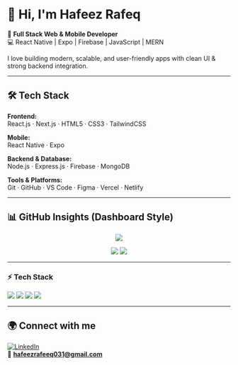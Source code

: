 # 👋 Hi, I'm Hafeez Rafeq  

🚀 **Full Stack Web & Mobile Developer**  
💻 React Native | Expo | Firebase | JavaScript | MERN  

I love building modern, scalable, and user-friendly apps with clean UI & strong backend integration.  

---

## 🛠️ Tech Stack

**Frontend:**  
React.js · Next.js · HTML5 · CSS3 · TailwindCSS  

**Mobile:**  
React Native · Expo  

**Backend & Database:**  
Node.js · Express.js · Firebase · MongoDB  

**Tools & Platforms:**  
Git · GitHub · VS Code · Figma · Vercel · Netlify  

---

## 📊 GitHub Insights (Dashboard Style)

<p align="center">
  <img src="https://github-profile-summary-cards.vercel.app/api/cards/profile-details?username=hafeezrafeeq&theme=default" />
</p>

<p align="center">
  <img src="https://github-profile-summary-cards.vercel.app/api/cards/repos-per-language?username=hafeezrafeeq&theme=default" />
  <img src="https://github-profile-summary-cards.vercel.app/api/cards/most-commit-language?username=hafeezrafeeq&theme=default" />
</p>

---

### ⚡ Tech Stack  


  <!-- Frontend -->
  <img src="https://skillicons.dev/icons?i=html,css,js,ts,react,next,tailwind" />

  <!-- Mobile -->
  <img src="https://skillicons.dev/icons?i=react,expo" />

  <!-- Backend -->
  <img src="https://skillicons.dev/icons?i=nodejs,express,mongodb,firebase" />

  <!-- Tools -->
  <img src="https://skillicons.dev/icons?i=git,github,vscode,figma,vercel,netlify" />


---

## 🌍 Connect with me  

[![LinkedIn](https://img.shields.io/badge/LinkedIn-0077B5?style=flat&logo=linkedin&logoColor=white)](https://linkedin.com/in/hafeez-rafeeq)  
📧 **hafeezrafeeq031@gmail.com**
